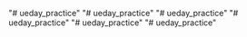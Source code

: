 "# ueday_practice" 
"# ueday_practice" 
"# ueday_practice" 
"# ueday_practice" 
"# ueday_practice" 
"# ueday_practice" 
